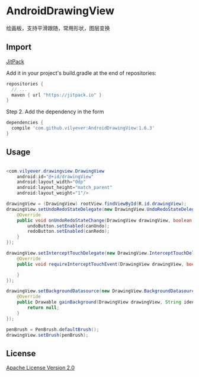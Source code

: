# AndroidDrawingView
绘画板，支持平滑跟随，常用形状，图层变换

## Import
[JitPack](https://jitpack.io/)

Add it in your project's build.gradle at the end of repositories:

```gradle
repositories {
  // ...
  maven { url "https://jitpack.io" }
}
```

Step 2. Add the dependency in the form

```gradle
dependencies {
  compile 'com.github.vilyever:AndroidDrawingView:1.6.3'
}
```

## Usage
```java

<com.vilyever.drawingview.DrawingView
    android:id="@+id/drawingView"
    android:layout_width="0dp"
    android:layout_height="match_parent"
    android:layout_weight="1"/>

drawingView = (DrawingView) rootView.findViewById(R.id.drawingView);
drawingView.setUndoRedoStateDelegate(new DrawingView.UndoRedoStateDelegate() {
    @Override
    public void onUndoRedoStateChange(DrawingView drawingView, boolean canUndo, boolean canRedo) {
        undoButton.setEnabled(canUndo);
        redoButton.setEnabled(canRedo);
    }
});

drawingView.setInterceptTouchDelegate(new DrawingView.InterceptTouchDelegate() {
    @Override
    public void requireInterceptTouchEvent(DrawingView drawingView, boolean isIntercept) {

    }
});

drawingView.setBackgroundDatasource(new DrawingView.BackgroundDatasource() {
    @Override
    public Drawable gainBackground(DrawingView drawingView, String identifier) {
        return null;
    }
});

penBrush = PenBrush.defaultBrush();
drawingView.setBrush(penBrush);
```

## License
[Apache License Version 2.0](http://www.apache.org/licenses/LICENSE-2.0.txt)

